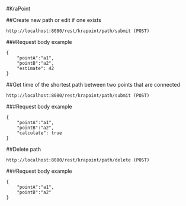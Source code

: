 #KraPoint


##Create new path or edit if one exists

``` 
http://localhost:8080/rest/krapoint/path/submit (POST)
```

###Request body example
```
{
    "pointA":"a1",
    "pointB":"a2",
    "estimate": 42
}
```

##Get time of the shortest path between two points that are connected

``` 
http://localhost:8080/rest/krapoint/path/submit (POST)
```

###Request body example
```
{
    "pointA":"a1",
    "pointB":"a2",
    "calculate": true
}
```

##Delete path

```
http://localhost:8080/rest/krapoint/path/delete (POST)
```

###Request body example
```
{
    "pointA":"a1",
    "pointB":"a2"
}
```
